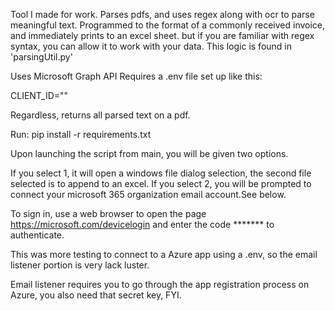 Tool I made for work. Parses pdfs, and uses regex along with ocr to parse meaningful text. 
Programmed to the format of a commonly received invoice, and immediately prints to an excel sheet.
but if you are familiar with regex syntax, you can allow it to work with your data. This logic is found in 'parsingUtil.py'

Uses Microsoft Graph API
Requires a .env file set up like this:

CLIENT_ID=""

Regardless, returns all parsed text on a pdf.

Run:
pip install -r requirements.txt

Upon launching the script from main, you will be given two options.

If you select 1, it will open a windows file dialog selection, the second file selected is to append to an excel.
If you select 2, you will be prompted to connect your microsoft 365 organization email account.See below.

To sign in, use a web browser to open the page https://microsoft.com/devicelogin and enter the code ******* to authenticate.

This was more testing to connect to a Azure app using a .env, so the email listener portion is very lack luster.

Email listener requires you to go through the app registration process on Azure, you also need that secret key, FYI.
